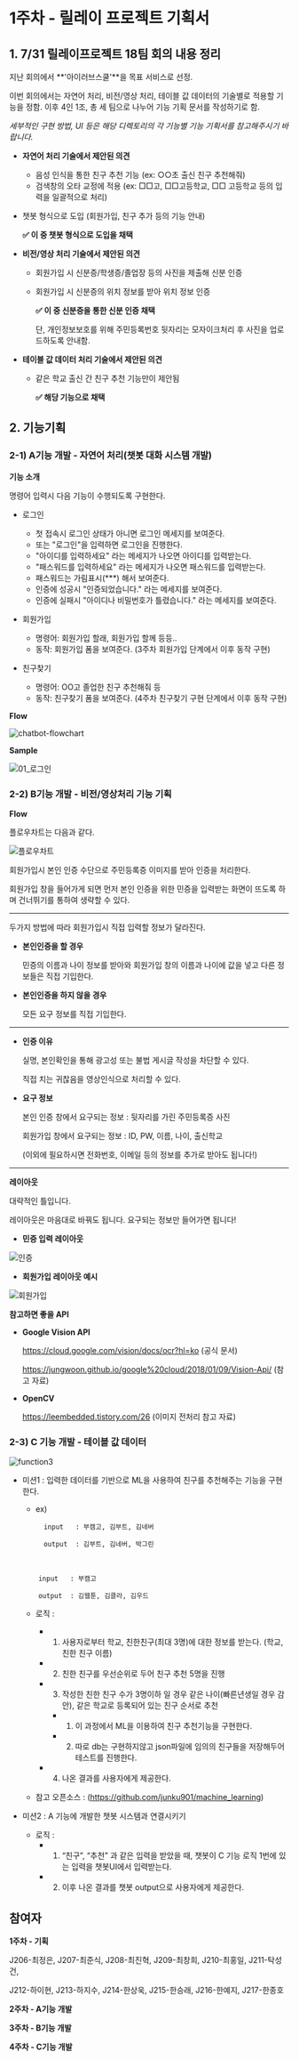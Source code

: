 # 1주차 - 릴레이 프로젝트 기획서



## 1. 7/31 릴레이프로젝트 18팀 회의 내용 정리

지난 회의에서 **'아이러브스쿨'**을 목표 서비스로 선정.

이번 회의에서는 자연어 처리, 비전/영상 처리, 테이블 값 데이터의 기술별로 적용할 기능을 정함. 이후 4인 1조, 총 세 팀으로 나누어 기능 기획 문서를 작성하기로 함.

*세부적인 구현 방법, UI 등은 해당 디렉토리의 각 기능별 기능 기획서를 참고해주시기 바랍니다.*



* **자연어 처리 기술에서 제안된 의견**
    
    * 음성 인식을 통한 친구 추천 기능 (ex: ○○초 출신 친구 추천해줘)
    * 검색창의 오타 교정에 적용 (ex: □□고, □□고등학교, □□ 고등학교 등의 입력을 일괄적으로 처리)
* 챗봇 형식으로 도입 (회원가입, 친구 추가 등의 기능 안내)
    
    **✅ 이 중 챗봇 형식으로 도입을 채택**
    
*  **비전/영상 처리 기술에서 제안된 의견**

    * 회원가입 시 신분증/학생증/졸업장 등의 사진을 제출해 신분 인증
    * 회원가입 시 신분증의 위치 정보를 받아 위치 정보 인증

        **✅ 이 중 신분증을 통한 신분 인증 채택**

        단, 개인정보보호를 위해 주민등록번호 뒷자리는 모자이크처리 후 사진을 업로드하도록 안내함.

*  **테이블 값 데이터 처리 기술에서 제안된 의견**

    * 같은 학교 출신 간 친구 추천 기능만이 제안됨

        **✅ 해당 기능으로 채택**



## 2. 기능기획

### 2-1) A기능 개발 - 자연어 처리(챗봇 대화 시스템 개발)

**기능 소개**

명령어 입력시 다음 기능이 수행되도록 구현한다.

* 로그인 

  * 첫 접속시 로그인 상태가 아니면 로그인 메세지를 보여준다.
  * 또는 "로그인"을 입력하면 로그인을 진행한다.
  * "아이디를 입력하세요" 라는 메세지가 나오면 아이디를 입력받는다.
  * "패스워드를 입력하세요" 라는 메세지가 나오면 패스워드를 입력받는다.
  * 패스워드는 가림표시(***) 해서 보여준다.
  * 인증에 성공시 "인증되었습니다." 라는 메세지를 보여준다.
  * 인증에 실패시 "아이디나 비밀번호가 틀렸습니다." 라는 메세지를 보여준다.

* 회원가입

  * 명령어: 회원가입 할래, 회원가입 할께 등등..
  * 동작: 회원가입 폼을 보여준다. (3주차 회원가입 단계에서 이후 동작 구현)

* 친구찾기

  * 명령어: OO고 졸업한 친구 추천해줘 등
  * 동작: 친구찾기 폼을 보여준다. (4주차 친구찾기 구현 단계에서 이후 동작 구현)




**Flow**

![chatbot-flowchart](README.assets/chatbot-flowchart.png)



**Sample**

![01_로그인](README.assets/01_로그인.png)



### 2-2) B기능 개발 - 비전/영상처리 기능 기획

**Flow**

플로우차트는 다음과 같다.

![플로우차트](https://user-images.githubusercontent.com/59721541/89021844-21752a00-d35c-11ea-987c-d13dd58c5da8.png)

회원가입시 본인 인증 수단으로 주민등록증 이미지를 받아 인증을 처리한다. 

회원가입 창을 들어가게 되면 먼저 본인 인증을 위한 민증을 입력받는 화면이 뜨도록 하며 건너뛰기를 통하여 생략할 수 있다. 

---

두가지 방법에 따라 회원가입시 직접 입력할 정보가 달라진다. 

* **본인인증을 할 경우**

  민증의 이름과 나이 정보를 받아와 회원가입 창의 이름과 나이에 값을 넣고 다른 정보들은 직접 기입한다.

* **본인인증을 하지 않을 경우** 

  모든 요구 정보를 직접 기입한다.

---

* **인증 이유**

  실명, 본인확인을 통해 광고성 또는 불법 게시글 작성을 차단할 수 있다. 

  직접 치는 귀찮음을 영상인식으로 처리할 수 있다.

* **요구 정보**

  본인 인증 창에서 요구되는 정보 : 뒷자리를 가린 주민등록증 사진

  회원가입 창에서 요구되는 정보 : ID, PW, 이름, 나이, 출신학교 

  (이외에 필요하시면 전화번호, 이메일 등의 정보를 추가로 받아도 됩니다!)

---

**레이아웃**

대략적인 틀입니다.

레이아웃은 마음대로 바꿔도 됩니다. 요구되는 정보만 들어가면 됩니다!

* **민증 입력 레이아웃**

![인증](https://user-images.githubusercontent.com/59721541/89020121-5c299300-d359-11ea-9c3f-ead2dce0a591.png)

* **회원가입 레이아웃 예시**

![회원가입](https://user-images.githubusercontent.com/59721541/89020126-5df35680-d359-11ea-984d-a65ff81566db.png)



**참고하면 좋을 API**

* **Google Vision API**

  https://cloud.google.com/vision/docs/ocr?hl=ko (공식 문서)

  https://jungwoon.github.io/google%20cloud/2018/01/09/Vision-Api/ (참고 자료)

* **OpenCV**

  https://leembedded.tistory.com/26 (이미지 전처리 참고 자료)





### 2-3) C 기능 개발 - 테이블 값 데이터


![function3](https://user-images.githubusercontent.com/4801524/89020829-8891df00-d35a-11ea-9faf-be07dd6732b4.png)


  * 미션1 : 입력한 데이터를 기반으로 ML을 사용하여 친구를 추천해주는 기능을 구현한다.

    * ex) 	


            input 	: 부캠고, 김부트, 김네버   
            
            output 	: 김부트, 김네버, 박그린


    ​        

            input  	: 부캠고
          
            output	: 김웹툰, 김클라, 김우드

    * 로직 :

      * 1. 사용자로부터 학교, 친한친구(최대 3명)에 대한 정보를 받는다. (학교, 친한 친구 이름)

      * 2. 친한 친구를 우선순위로 두어 친구 추천 5명을 진행

      * 3. 작성한 친한 친구 수가 3명이하 일 경우 같은 나이(빠른년생일 경우 감안), 같은 학교로 등록되어 있는 친구 순서로 추천

         * 1. 이 과정에서 ML을 이용하여 친구 추천기능을 구현한다. 
         * 2. 따로 db는 구현하지않고 json파일에 임의의 친구들을 저장해두어 테스트를 진행한다.

      * 4. 나온 결과를 사용자에게 제공한다. 

    * 참고 오픈소스 : (https://github.com/junku901/machine_learning)

  * 미션2 : A 기능에 개발한 챗봇 시스템과 연결시키기

    * 로직 :
      * 1. “친구”, “추천” 과 같은 입력을 받았을 때, 챗봇이 C 기능 로직 1번에 있는 입력을 챗봇UI에서 입력받는다.
      * 2. 이후 나온 결과를 챗봇 output으로 사용자에게 제공한다.



## 참여자

**1주차 - 기획**

J206-최정은, J207-최준식, J208-최진혁, J209-최창희, J210-최홍일, J211-탁성건,

J212-하이현, J213-하지수, J214-한상욱, J215-한승래, J216-한예지, J217-한종호



**2주차 - A기능 개발**

**3주차 - B기능 개발**

**4주차 - C기능 개발**